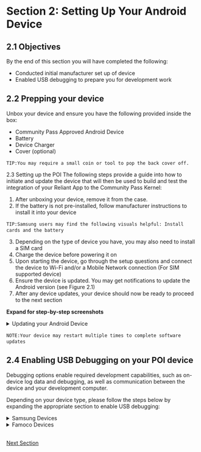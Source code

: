 # Section 2: Setting Up Your Android Device

## 2.1 Objectives
By the end of this section you will have completed the following:

- Conducted initial manufacturer set up of device
- Enabled USB debugging to prepare you for development work

## 2.2 Prepping your device
Unbox your device and ensure you have the following provided inside the box:
- Community Pass Approved Android Device
- Battery
- Device Charger
- Cover (optional)

```
TIP:You may require a small coin or tool to pop the back cover off.
```

2.3 Setting up the POI
The following steps provide a guide into how to initiate and update the device that will then be used to build and test the integration of your Reliant App to the Community Pass Kernel:

1. After unboxing your device, remove it from the case.
2. If the battery is not pre-installed, follow manufacturer instructions to install it into your device

```
TIP:Samsung users may find the following visuals helpful: Install cards and the battery
```

3. Depending on the type of device you have, you may also need to install a SIM card
4. Charge the device before powering it on
5. Upon starting the device, go through the setup questions and connect the device to Wi-Fi and/or a Mobile Network connection (For SIM supported device)
6. Ensure the device is updated. You may get notifications to update the Android version (see Figure 2.1)
7. After any device updates, your device should now be ready to proceed to the next section

**Expand for step-by-step screenshots**

<details closed><summary>Updating your Android Device</summary>

</details>

```
NOTE:Your device may restart multiple times to complete software updates
```

## 2.4 Enabling USB Debugging on your POI device
Debugging options enable required development capabilities, such as on-device log data and debugging, as well as communication between the device and your development computer.

Depending on your device type, please follow the steps below by expanding the appropriate section to enable USB debugging:

<details closed><summary>Samsung Devices</summary>

1. Open the Settings app.
2. Select “About Tablet”
3. Select “Software Information”
4. Find “Build number”
5. Tap Build number seven times - Tablet will then give you Developer Options
6. Return to the “Settings” screen, scroll to the bottom to find “Developer Options.”
7. In “Developer options”, find and enable “USB debugging.”

![](/docs/assets/samsung-settings-page.png)

**Figure 2.2** Settings Page

![](/docs/assets/samsung-enable-debug-mode.png)

**Figure 2.3** Debugging options enabled

</details>

<details closed><summary>Famoco Devices</summary>

1. Open the Settings app
2. Select “System”
3. Select “About phone”
4. Find “Build number”
5. Tap Build number seven times - Tablet will then give you Developer Options
6. Return to the “System” screen, scroll to find “Developer Options”
7. In “Developer options”, find and enable “USB debugging.”

![](/docs/assets/famoco-settings-page.png)

**Figure 2.4** Settings Page

![](/docs/assets/famoco-systems-screen.png)

**Figure 2.5** System Page

![](/docs/assets/famoco-enable-debug.png)

**Figure 2.6** Debugging options enabled
</details>


<br/>

[Next Section](dev-environment-setup.md)